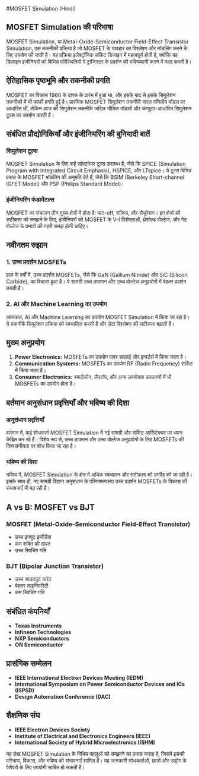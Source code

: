 #MOSFET Simulation (Hindi)

## MOSFET Simulation की परिभाषा

MOSFET Simulation, या Metal-Oxide-Semiconductor Field-Effect Transistor Simulation, एक तकनीकी प्रक्रिया है जो MOSFET के व्यवहार का विश्लेषण और मॉडलिंग करने के लिए उपयोग की जाती है। यह प्रक्रिया इलेक्ट्रॉनिक सर्किट डिजाइन में महत्वपूर्ण होती है, क्योंकि यह डिज़ाइन इंजीनियरों को विभिन्न परिस्थितियों में ट्रांजिस्टर के प्रदर्शन की भविष्यवाणी करने में मदद करती है।

## ऐतिहासिक पृष्ठभूमि और तकनीकी प्रगति

MOSFET का विकास 1960 के दशक के प्रारंभ में हुआ था, और इसके बाद से इसके सिमुलेशन तकनीकों में भी काफी प्रगति हुई है। प्रारंभिक MOSFET सिमुलेशन तकनीकें सरल गणितीय मॉडल पर आधारित थीं, लेकिन आज की सिमुलेशन तकनीकें जटिल भौतिक मॉडलों और कंप्यूटर-आधारित सिमुलेशन टूल्स का उपयोग करती हैं। 

## संबंधित प्रौद्योगिकियाँ और इंजीनियरिंग की बुनियादी बातें

### सिमुलेशन टूल्स

MOSFET Simulation के लिए कई सॉफ़्टवेयर टूल्स उपलब्ध हैं, जैसे कि SPICE (Simulation Program with Integrated Circuit Emphasis), HSPICE, और LTspice। ये टूल्स विभिन्न प्रकार के MOSFET मॉडलिंग की अनुमति देते हैं, जैसे कि BSIM (Berkeley Short-channel IGFET Model) और PSP (Philips Standard Model)।

### इंजीनियरिंग फंडामेंटल्स

MOSFET का संचालन तीन मुख्य क्षेत्रों में होता है: कट-off, सक्रिय, और सैचुरेशन। इन क्षेत्रों की सटीकता को समझने के लिए, इंजीनियरों को MOSFET के V-I विशेषताओं, थ्रेशोल्ड वोल्टेज, और गेट वोल्टेज के प्रभावों की गहरी समझ होनी चाहिए।

## नवीनतम रुझान

### 1. उच्च प्रदर्शन MOSFETs

हाल के वर्षों में, उच्च प्रदर्शन MOSFETs, जैसे कि GaN (Gallium Nitride) और SiC (Silicon Carbide), का विकास हुआ है। ये सामग्री उच्च तापमान और उच्च वोल्टेज अनुप्रयोगों में बेहतर प्रदर्शन करती हैं।

### 2. AI और Machine Learning का उपयोग

आजकल, AI और Machine Learning का उपयोग MOSFET Simulation में किया जा रहा है। ये तकनीकें सिमुलेशन प्रक्रिया को स्वचालित करती हैं और डेटा विश्लेषण की सटीकता बढ़ाती हैं।

## मुख्य अनुप्रयोग

1. **Power Electronics:** MOSFETs का उपयोग पावर सप्लाई और इन्वर्टर्स में किया जाता है।
2. **Communication Systems:** MOSFETs का उपयोग RF (Radio Frequency) सर्किट में किया जाता है।
3. **Consumer Electronics:** स्मार्टफोन, लैपटॉप, और अन्य उपभोक्ता उपकरणों में भी MOSFETs का उपयोग होता है।

## वर्तमान अनुसंधान प्रवृत्तियाँ और भविष्य की दिशा

### अनुसंधान प्रवृत्तियाँ

वर्तमान में, कई शोधकर्ता MOSFET Simulation में नई सामग्री और सर्किट आर्किटेक्चर पर ध्यान केंद्रित कर रहे हैं। विशेष रूप से, उच्च तापमान और उच्च वोल्टेज अनुप्रयोगों के लिए MOSFETs की विश्वसनीयता पर शोध किया जा रहा है।

### भविष्य की दिशा

भविष्य में, MOSFET Simulation के क्षेत्र में अधिक स्वचालन और सटीकता की उम्मीद की जा रही है। इसके साथ ही, नए सामग्री विज्ञान अनुसंधान के परिणामस्वरूप उच्च प्रदर्शन MOSFETs के विकास की संभावनाएँ भी बढ़ रही हैं।

## A vs B: MOSFET vs BJT

### MOSFET (Metal-Oxide-Semiconductor Field-Effect Transistor)

- उच्च इनपुट इम्पीडेंस
- कम शक्ति की खपत
- उच्च स्विचिंग गति

### BJT (Bipolar Junction Transistor)

- उच्च आउटपुट करंट
- बेहतर लाइनियरिटी
- कम स्विचिंग गति

## संबंधित कंपनियाँ

- **Texas Instruments**
- **Infineon Technologies**
- **NXP Semiconductors**
- **ON Semiconductor**

## प्रासंगिक सम्मेलन

- **IEEE International Electron Devices Meeting (IEDM)**
- **International Symposium on Power Semiconductor Devices and ICs (ISPSD)**
- **Design Automation Conference (DAC)**

## शैक्षणिक संघ

- **IEEE Electron Devices Society**
- **Institute of Electrical and Electronics Engineers (IEEE)**
- **International Society of Hybrid Microelectronics (ISHM)**

यह लेख MOSFET Simulation के विभिन्न पहलुओं को समझाने का प्रयास करता है, जिसमें इसकी परिभाषा, विकास, और भविष्य की संभावनाएँ शामिल हैं। यह जानकारी शोधकर्ताओं, छात्रों और उद्योग के पेशेवरों के लिए उपयोगी साबित हो सकती है।